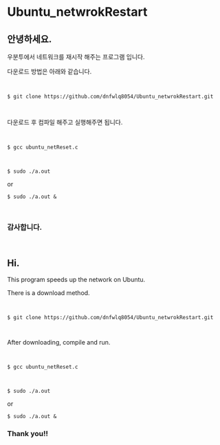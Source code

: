 # Ubuntu_netwrokRestart

## 안녕하세요.

우분투에서 네트워크를 재시작 해주는 프로그램 입니다.

다운로드 방법은 아래와 같습니다.


` `


`$ git clone https://github.com/dnfwlq8054/Ubuntu_netwrokRestart.git`


` `

다운로드 후 컴파일 해주고 실행해주면 됩니다.


` `

`$ gcc ubuntu_netReset.c`

` `

`$ sudo ./a.out`

or

`$ sudo ./a.out &`

` `

### 감사합니다.



` `



## Hi.

This program speeds up the network on Ubuntu.

There is a download method.

` `

`$ git clone https://github.com/dnfwlq8054/Ubuntu_netwrokRestart.git`

` `

After downloading, compile and run.

` `

`$ gcc ubuntu_netReset.c`

` `

`$ sudo ./a.out`

or

`$ sudo ./a.out &`

### Thank you!!

